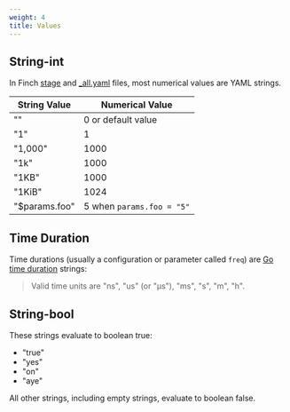 ```yaml
---
weight: 4
title: Values
---
```


## String-int

In Finch [stage](../stage-file/) and [\_all.yaml](../all-files) files, most numerical values are YAML strings.

|String Value|Numerical Value|
|------------|---------------|
|""|0 or default value|
|"1"|1|
|"1,000"|1000|
|"1k"|1000|
|"1KB"|1000|
|"1KiB"|1024|
|"$params.foo"|5 when `params.foo = "5"`|

## Time Duration

Time durations (usually a configuration or parameter called `freq`) are [Go time duration](https://pkg.go.dev/time#ParseDuration) strings:

>Valid time units are "ns", "us" (or "µs"), "ms", "s", "m", "h".

## String-bool

These strings evaluate to boolean true:

* "true"
* "yes"
* "on"
* "aye"

All other strings, including empty strings, evaluate to boolean false.
